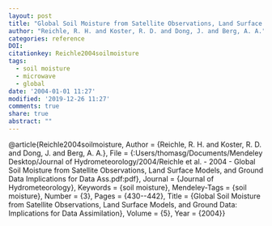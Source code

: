 ```yaml
---
layout: post
title: "Global Soil Moisture from Satellite Observations, Land Surface Models, and Ground Data: Implications for Data Assimilation"
author: "Reichle, R. H. and Koster, R. D. and Dong, J. and Berg, A. A."
categories: reference
DOI:
citationkey: Reichle2004soilmoisture
tags:
  - soil moisture
  - microwave
  - global
date: '2004-01-01 11:27'
modified: '2019-12-26 11:27'
comments: true
share: true
abstract: ""
---
```

@article{Reichle2004soilmoisture,
	Author = {Reichle, R. H. and Koster, R. D. and Dong, J. and Berg, A. A.},
	File = {:Users/thomasg/Documents/Mendeley Desktop/Journal of Hydrometeorology/2004/Reichle et al. - 2004 - Global Soil Moisture from Satellite Observations, Land Surface Models, and Ground Data Implications for Data Ass.pdf:pdf},
	Journal = {Journal of Hydrometeorology},
	Keywords = {soil moisture},
	Mendeley-Tags = {soil moisture},
	Number = {3},
	Pages = {430--442},
	Title = {Global Soil Moisture from Satellite Observations, Land Surface Models, and Ground Data: Implications for Data Assimilation},
	Volume = {5},
	Year = {2004}}
